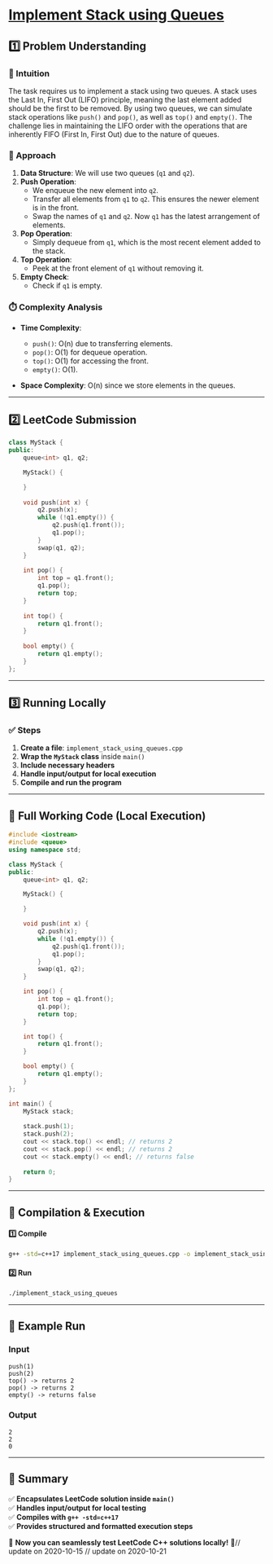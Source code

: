 # **[Implement Stack using Queues](https://leetcode.com/problems/implement-stack-using-queues/description/)**  

## **1️⃣ Problem Understanding**  
### **📌 Intuition**  
The task requires us to implement a stack using two queues. A stack uses the Last In, First Out (LIFO) principle, meaning the last element added should be the first to be removed. By using two queues, we can simulate stack operations like `push()` and `pop()`, as well as `top()` and `empty()`. The challenge lies in maintaining the LIFO order with the operations that are inherently FIFO (First In, First Out) due to the nature of queues.

### **🚀 Approach**  
1. **Data Structure**: We will use two queues (`q1` and `q2`). 
2. **Push Operation**: 
   - We enqueue the new element into `q2`.
   - Transfer all elements from `q1` to `q2`. This ensures the newer element is in the front.
   - Swap the names of `q1` and `q2`. Now `q1` has the latest arrangement of elements.
3. **Pop Operation**: 
   - Simply dequeue from `q1`, which is the most recent element added to the stack.
4. **Top Operation**: 
   - Peek at the front element of `q1` without removing it.
5. **Empty Check**: 
   - Check if `q1` is empty.

### **⏱️ Complexity Analysis**  
- **Time Complexity**: 
  - `push()`: O(n) due to transferring elements.
  - `pop()`: O(1) for dequeue operation.
  - `top()`: O(1) for accessing the front.
  - `empty()`: O(1).
  
- **Space Complexity**: O(n) since we store elements in the queues.

---  

## **2️⃣ LeetCode Submission**  
```cpp
class MyStack {
public:
    queue<int> q1, q2;

    MyStack() {

    }
    
    void push(int x) {
        q2.push(x);
        while (!q1.empty()) {
            q2.push(q1.front());
            q1.pop();
        }
        swap(q1, q2);
    }
    
    int pop() {
        int top = q1.front();
        q1.pop();
        return top;
    }
    
    int top() {
        return q1.front();
    }
    
    bool empty() {
        return q1.empty();
    }
};
```  

---  

## **3️⃣ Running Locally**  
### **✅ Steps**  
1. **Create a file**: `implement_stack_using_queues.cpp`  
2. **Wrap the `MyStack` class** inside `main()`  
3. **Include necessary headers**  
4. **Handle input/output for local execution**  
5. **Compile and run the program**  

---  

## **📝 Full Working Code (Local Execution)**  
```cpp
#include <iostream>
#include <queue>
using namespace std;

class MyStack {
public:
    queue<int> q1, q2;

    MyStack() {

    }

    void push(int x) {
        q2.push(x);
        while (!q1.empty()) {
            q2.push(q1.front());
            q1.pop();
        }
        swap(q1, q2);
    }

    int pop() {
        int top = q1.front();
        q1.pop();
        return top;
    }

    int top() {
        return q1.front();
    }

    bool empty() {
        return q1.empty();
    }
};

int main() {
    MyStack stack;
    
    stack.push(1);
    stack.push(2);
    cout << stack.top() << endl; // returns 2
    cout << stack.pop() << endl; // returns 2
    cout << stack.empty() << endl; // returns false
    
    return 0;
}
```  

---  

## **🔧 Compilation & Execution**  
#### **1️⃣ Compile**  
```bash
g++ -std=c++17 implement_stack_using_queues.cpp -o implement_stack_using_queues
```  

#### **2️⃣ Run**  
```bash
./implement_stack_using_queues
```  

---  

## **🎯 Example Run**  
### **Input**  
```
push(1)
push(2)
top() -> returns 2
pop() -> returns 2
empty() -> returns false
```  
### **Output**  
```
2
2
0
```  

---  

## **📌 Summary**  
✅ **Encapsulates LeetCode solution inside `main()`**  
✅ **Handles input/output for local testing**  
✅ **Compiles with `g++ -std=c++17`**  
✅ **Provides structured and formatted execution steps**  

🚀 **Now you can seamlessly test LeetCode C++ solutions locally!** 🚀// update on 2020-10-15
// update on 2020-10-21
